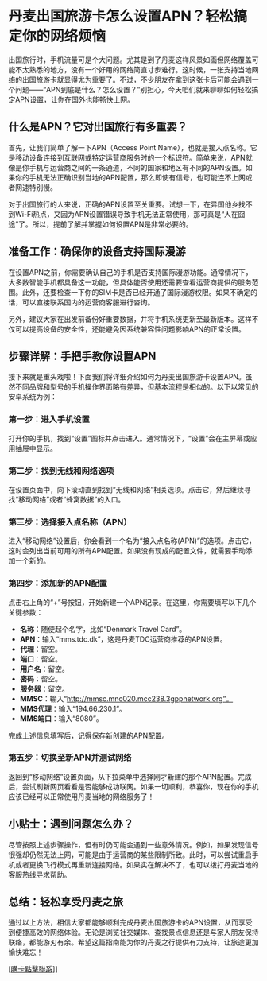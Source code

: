 # 丹麦出国旅游卡怎么设置APN？轻松搞定你的网络烦恼

出国旅行时，手机流量可是个大问题。尤其是到了丹麦这样风景如画但网络覆盖可能不太熟悉的地方，没有一个好用的网络简直寸步难行。这时候，一张支持当地网络的出国旅游卡就显得尤为重要了。不过，不少朋友在拿到这张卡后可能会遇到一个问题——“APN到底是什么？怎么设置？”别担心，今天咱们就来聊聊如何轻松搞定APN设置，让你在国外也能畅快上网。

## 什么是APN？它对出国旅行有多重要？

首先，让我们简单了解一下APN（Access Point Name），也就是接入点名称。它是移动设备连接到互联网或特定运营商服务时的一个标识符。简单来说，APN就像是你手机与运营商之间的一条通道，不同的国家和地区有不同的APN设置。如果你的手机无法正确识别当地的APN配置，那么即使有信号，也可能连不上网或者网速特别慢。

对于出国旅行的人来说，正确的APN设置至关重要。试想一下，在异国他乡找不到Wi-Fi热点，又因为APN设置错误导致手机无法正常使用，那可真是“人在囧途”了。所以，提前了解并掌握如何设置APN是非常必要的。

## 准备工作：确保你的设备支持国际漫游

在设置APN之前，你需要确认自己的手机是否支持国际漫游功能。通常情况下，大多数智能手机都具备这一功能，但具体能否使用还需要查看运营商提供的服务范围。此外，还要检查一下你的SIM卡是否已经开通了国际漫游权限。如果不确定的话，可以直接联系国内的运营商客服进行咨询。

另外，建议大家在出发前备份好重要数据，并将手机系统更新至最新版本。这样不仅可以提高设备的安全性，还能避免因系统兼容性问题影响APN的正常设置。

## 步骤详解：手把手教你设置APN

接下来就是重头戏啦！下面我们将详细介绍如何为丹麦出国旅游卡设置APN。虽然不同品牌和型号的手机操作界面略有差异，但基本流程是相似的。以下以常见的安卓系统为例：

### 第一步：进入手机设置
打开你的手机，找到“设置”图标并点击进入。通常情况下，“设置”会在主屏幕或应用抽屉中显示。

### 第二步：找到无线和网络选项
在设置页面中，向下滚动直到找到“无线和网络”相关选项。点击它，然后继续寻找“移动网络”或者“蜂窝数据”的入口。

### 第三步：选择接入点名称（APN）
进入“移动网络”设置后，你会看到一个名为“接入点名称(APN)”的选项。点击它，这时会列出当前可用的所有APN配置。如果没有现成的配置文件，就需要手动添加一个新的。

### 第四步：添加新的APN配置
点击右上角的“+”号按钮，开始新建一个APN记录。在这里，你需要填写以下几个关键参数：
- **名称**：随便起个名字，比如“Denmark Travel Card”。
- **APN**：输入“mms.tdc.dk”，这是丹麦TDC运营商推荐的APN设置。
- **代理**：留空。
- **端口**：留空。
- **用户名**：留空。
- **密码**：留空。
- **服务器**：留空。
- **MMSC**：输入“http://mmsc.mnc020.mcc238.3gppnetwork.org”。
- **MMS代理**：输入“194.66.230.1”。
- **MMS端口**：输入“8080”。

完成上述信息填写后，记得保存新创建的APN配置。

### 第五步：切换至新APN并测试网络
返回到“移动网络”设置页面，从下拉菜单中选择刚才新建的那个APN配置。完成后，尝试刷新网页看看是否能够成功联网。如果一切顺利，恭喜你，现在你的手机应该已经可以正常使用丹麦当地的网络服务了！

## 小贴士：遇到问题怎么办？

尽管按照上述步骤操作，但有时仍可能会遇到一些意外情况。例如，如果发现信号很强却仍然无法上网，可能是由于运营商的某些限制所致。此时，可以尝试重启手机或者更换飞行模式再重新连接网络。如果实在解决不了，也可以拨打丹麦当地的客服热线寻求帮助。

## 总结：轻松享受丹麦之旅

通过以上方法，相信大家都能够顺利完成丹麦出国旅游卡的APN设置，从而享受到便捷高效的网络体验。无论是浏览社交媒体、查找景点信息还是与家人朋友保持联络，都能游刃有余。希望这篇指南能为你的丹麦之行提供有力支持，让旅途更加愉快难忘！

[[購卡點擊聯系](https://t.me/s/esim1088)]]